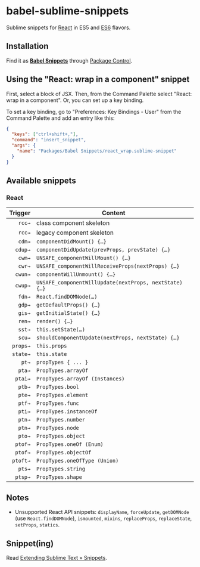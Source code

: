# babel-sublime-snippets

Sublime snippets for [React](http://facebook.github.io/react/docs/component-specs.html) in ES5 and [ES6](http://kangax.github.io/compat-table/es6/) flavors.

## Installation

Find it as [**Babel Snippets**](https://packagecontrol.io/packages/Babel%20Snippets) through [Package Control](https://packagecontrol.io/).

## Using the "React: wrap in a component" snippet

First, select a block of JSX. Then, from the Command Palette select "React: wrap in a component". Or, you can set up a key binding.

To set a key binding, go to "Preferences: Key Bindings - User" from the Command Palette and add an entry like this:

```json
{
  "keys": ["ctrl+shift+,"],
  "command": "insert_snippet",
  "args": {
    "name": "Packages/Babel Snippets/react_wrap.sublime-snippet"
  }
}
```

## Available snippets

### React

| Trigger  | Content |
| -------: | ------- |
| `rcc→`   | class component skeleton |
| `rcc→`   | legacy component skeleton |
| `cdm→`   | `componentDidMount() {…}` |
| `cdup→`  | `componentDidUpdate(prevProps, prevState) {…}` |
| `cwm→`   | `UNSAFE_componentWillMount() {…}` |
| `cwr→`   | `UNSAFE_componentWillReceiveProps(nextProps) {…}` |
| `cwun→`  | `componentWillUnmount() {…}` |
| `cwup→`  | `UNSAFE_componentWillUpdate(nextProps, nextState) {…}` |
| `fdn→`   | `React.findDOMNode(…)` |
| `gdp→`   | `getDefaultProps() {…}` |
| `gis→`   | `getInitialState() {…}` |
| `ren→`   | `render() {…}` |
| `sst→`   | `this.setState(…)` |
| `scu→`   | `shouldComponentUpdate(nextProps, nextState) {…}` |
| `props→` | `this.props` |
| `state→` | `this.state` |
| `pt→`    | `propTypes { ... }` |
| `pta→`   | `PropTypes.arrayOf` |
| `ptai→`  | `PropTypes.arrayOf (Instances)` |
| `ptb→`   | `PropTypes.bool` |
| `pte→`   | `PropTypes.element` |
| `ptf→`   | `PropTypes.func` |
| `pti→`   | `PropTypes.instanceOf` |
| `ptn→`   | `PropTypes.number` |
| `ptn→`   | `PropTypes.node` |
| `pto→`   | `PropTypes.object` |
| `ptof→`  | `PropTypes.oneOf (Enum)` |
| `ptof→`  | `PropTypes.objectOf` |
| `ptoft→` | `PropTypes.oneOfType (Union)` |
| `pts→`   | `PropTypes.string` |
| `ptsp→`  | `PropTypes.shape` |

## Notes

  * Unsupported React API snippets: `displayName`, `forceUpdate`, `getDOMNode` (use `React.findDOMNode`), `ismounted`, `mixins`, `replaceProps`, `replaceState`, `setProps`, `statics`.

## Snippet(ing)

Read [Extending Sublime Text » Snippets](http://sublime-text-unofficial-documentation.readthedocs.org/en/latest/extensibility/snippets.html).
